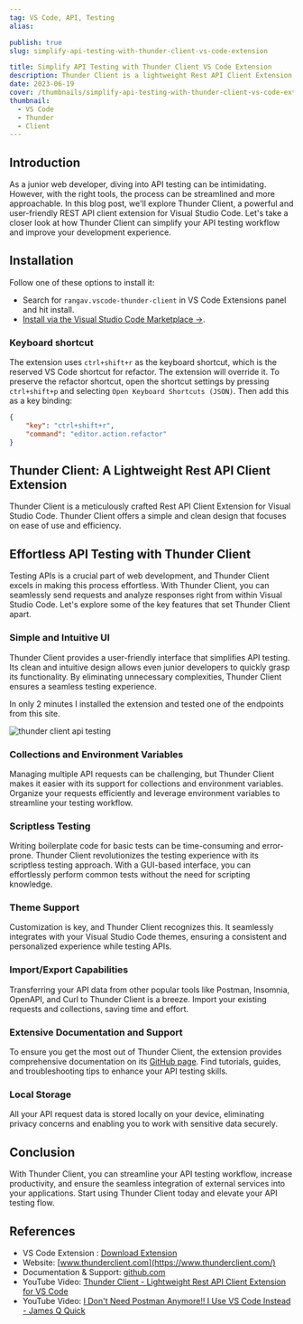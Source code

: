 ```yaml
---
tag: VS Code, API, Testing
alias:

publish: true
slug: simplify-api-testing-with-thunder-client-vs-code-extension

title: Simplify API Testing with Thunder Client VS Code Extension
description: Thunder Client is a lightweight Rest API Client Extension for Visual Studio Code to simplify your API testing process. Discover its features and ease of use.
date: 2023-06-19
cover: /thumbnails/simplify-api-testing-with-thunder-client-vs-code-extension.png
thumbnail:
  - VS Code
  - Thunder
  - Client
---
```


## Introduction
As a junior web developer, diving into API testing can be intimidating. However, with the right tools, the process can be streamlined and more approachable. In this blog post, we'll explore Thunder Client, a powerful and user-friendly REST API client extension for Visual Studio Code. Let's take a closer look at how Thunder Client can simplify your API testing workflow and improve your development experience.

## Installation
Follow one of these options to install it:
-  Search for `rangav.vscode-thunder-client` in VS Code Extensions panel and hit install.
- [Install via the Visual Studio Code Marketplace →](https://marketplace.visualstudio.com/items?itemName=rangav.vscode-thunder-client).

### Keyboard shortcut
The extension uses `ctrl+shift+r` as the keyboard shortcut, which is the reserved VS Code shortcut for refactor. The extension will override it. To preserve the refactor shortcut, open the shortcut settings by pressing `ctrl+shift+p` and selecting `Open Keyboard Shortcuts (JSON)`. Then add this as a key binding:

```json
{
	"key": "ctrl+shift+r",
	"command": "editor.action.refactor"
}
```

## Thunder Client: A Lightweight Rest API Client Extension
Thunder Client is a meticulously crafted Rest API Client Extension for Visual Studio Code. Thunder Client offers a simple and clean design that focuses on ease of use and efficiency. 

## Effortless API Testing with Thunder Client
Testing APIs is a crucial part of web development, and Thunder Client excels in making this process effortless. With Thunder Client, you can seamlessly send requests and analyze responses right from within Visual Studio Code. Let's explore some of the key features that set Thunder Client apart.

### Simple and Intuitive UI
Thunder Client provides a user-friendly interface that simplifies API testing. Its clean and intuitive design allows even junior developers to quickly grasp its functionality. By eliminating unnecessary complexities, Thunder Client ensures a seamless testing experience.

In only 2 minutes I installed the extension and tested one of the endpoints from this site.

![thunder client api testing](assets/thunder%20client%20api%20testing.png)

### Collections and Environment Variables
Managing multiple API requests can be challenging, but Thunder Client makes it easier with its support for collections and environment variables. Organize your requests efficiently and leverage environment variables to streamline your testing workflow.

### Scriptless Testing
Writing boilerplate code for basic tests can be time-consuming and error-prone. Thunder Client revolutionizes the testing experience with its scriptless testing approach. With a GUI-based interface, you can effortlessly perform common tests without the need for scripting knowledge.

### Theme Support
Customization is key, and Thunder Client recognizes this. It seamlessly integrates with your Visual Studio Code themes, ensuring a consistent and personalized experience while testing APIs.

### Import/Export Capabilities
Transferring your API data from other popular tools like Postman, Insomnia, OpenAPI, and Curl to Thunder Client is a breeze. Import your existing requests and collections, saving time and effort.

### Extensive Documentation and Support
To ensure you get the most out of Thunder Client, the extension provides comprehensive documentation on its [GitHub page](https://github.com/rangav/thunder-client-support). Find tutorials, guides, and troubleshooting tips to enhance your API testing skills.

### Local Storage
All your API request data is stored locally on your device, eliminating privacy concerns and enabling you to work with sensitive data securely.

## Conclusion
With Thunder Client, you can streamline your API testing workflow, increase productivity, and ensure the seamless integration of external services into your applications. Start using Thunder Client today and elevate your API testing flow.

## References
- VS Code Extension : [Download Extension](https://marketplace.visualstudio.com/items?itemName=rangav.vscode-thunder-client)
- Website: [www.thunderclient.com](https://www.thunderclient.com/)
- Documentation & Support: [github.com](https://github.com/rangav/thunder-client-support)
- YouTube Video: [Thunder Client - Lightweight Rest API Client Extension for VS Code](https://www.youtube.com/watch?v=NKZ0ahNbmak)
- YouTube Video: [I Don't Need Postman Anymore!! I Use VS Code Instead - James Q Quick](https://www.youtube.com/watch?v=AbCTlemwZ1k)

